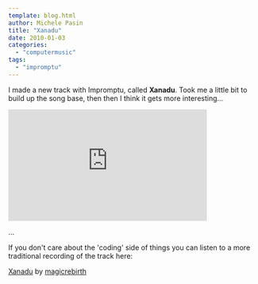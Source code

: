 ```yaml
---
template: blog.html
author: Michele Pasin
title: "Xanadu"
date: 2010-01-03
categories: 
  - "computermusic"
tags: 
  - "impromptu"
---
```


I made a new track with Impromptu, called **Xanadu**. Took me a little bit to build up the song base, then then I think it gets more interesting...

<iframe src="http://player.vimeo.com/video/8443074?autoplay=1" width="400" height="225" frameborder="0"></iframe>

...

If you don't care about the 'coding' side of things you can listen to a more traditional recording of the track here:

   [Xanadu](http://soundcloud.com/magicrebirth/xanadu) by [magicrebirth](http://soundcloud.com/magicrebirth)
